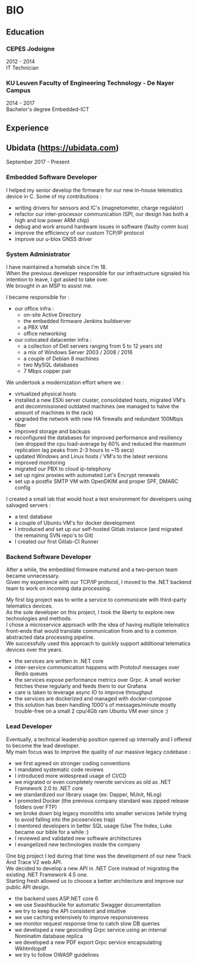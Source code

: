 
# BIO

## Education

### CEPES Jodoigne
2012 - 2014  
IT Technician

### KU Leuven Faculty of Engineering Technology - De Nayer Campus
2014 - 2017  
Bachelor's degree Embedded-ICT

## Experience

## Ubidata (https://ubidata.com)
September 2017 - Present

### Embedded Software Developer

I helped my senior develop the firmware for our new in-house telematics device in C.
Some of my contributions :
- writing drivers for sensors and IC's (magnetometer, charge regulator)
- refactor our inter-processor communication (SPI, our design has both a high and low power ARM chip)
- debug and work around hardware issues in software (faulty comm bus)
- improve the efficiency of our custom TCP/IP protocol
- improve our u-blox GNSS driver

### System Administrator

I have maintained a homelab since I'm 18.  
When the previous developer responsible for our infrastructure signaled his intention to leave, I got asked to take over.  
We brought in an MSP to assist me.

I became responsible for :
- our office infra : 
  - on-site Active Directory
  - the embedded firmware Jenkins buildserver
  - a PBX VM
  - office networking
- our colocated datacenter infra :
  - a collection of Dell servers ranging from 5 to 12 years old
  - a mix of Windows Server 2003 / 2008 / 2016
  - a couple of Debian 8 machines
  - two MySQL databases
  - 7 Mbps copper pair

We undertook a modernization effort where we :
- virtualized physical hosts
- installed a new ESXi server cluster, consolidated hosts, migrated VM's and decommissioned outdated machines (we managed to halve the amount of machines in the rack)
- upgraded the network with new HA firewalls and redundant 100Mbps fiber
- improved storage and backups
- reconfigured the databases for improved performance and resiliency (we dropped the cpu load-average by 60% and reduced the maximum replication lag peaks from 2-3 hours to ~15 secs)
- updated Windows and Linux hosts / VM's to the latest versions
- improved monitoring
- migrated our PBX to cloud ip-telephony
- set up nginx proxies with automated Let's Encrypt renewals
- set up a postfix SMTP VM with OpenDKIM and proper SPF, DMARC config

I created a small lab that would host a test environment for developers using salvaged servers :
- a test database
- a couple of Ubuntu VM's for docker development
- I introduced and set up our self-hosted Gitlab instance (and migrated the remaining SVN repo's to Git)
- I created our first Gitlab-CI Runner

### Backend Software Developer

After a while, the embedded firmware matured and a two-person team became unnecessary.  
Given my experience with our TCP/IP protocol, I moved to the .NET backend team to work on incoming data processing.  

My first big project was to write a service to communicate with third-party telematics devices.  
As the sole developer on this project, I took the liberty to explore new technologies and methods.  
I chose a microservice approach with the idea of having multiple telematics front-ends that would translate communication from and to a common abstracted data processing pipeline.  
We successfully used this approach to quickly support additional telematics devices over the years.

- the services are written in .NET core
- inter-service communication happens with Protobuf messages over Redis queues
- the services expose performance metrics over Grpc. A small worker fetches these regularly and feeds them to our Grafana
- care is taken to leverage async IO to improve throughput
- the services are dockerized and managed with docker-compose 
- this solution has been handling 1000's of messages/minute mostly trouble-free on a small 2 cpu/4Gb ram Ubuntu VM ever since :)

### Lead Developer

Eventually, a technical leadership position opened up internally and I offered to become the lead developer.  
My main focus was to improve the quality of our massive legacy codebase :
- we first agreed on stronger coding conventions
- I mandated systematic code reviews
- I introduced more widespread usage of CI/CD
- we migrated or even completely rewrote services as old as .NET Framework 2.0 to .NET core
- we standardized our library usage (ex: Dapper, NUnit, NLog)
- I promoted Docker (the previous company standard was zipped release folders over FTP)
- we broke down big legacy monoliths into smaller services (while trying to avoid falling into the picoservices trap)
- I mentored developers in better SQL usage (Use The Index, Luke became our bible for a while :)
- I reviewed and validated new software architectures
- I evangelized new technologies inside the company

One big project I led during that time was the development of our new Track And Trace V2 web API.  
We decided to develop a new API in .NET Core instead of migrating the existing .NET Framework 4.5 one.  
Starting fresh allowed us to choose a better architecture and improve our public API design.  

- the backend uses ASP.NET core 6
- we use Swashbuckle for automatic Swagger documentation
- we try to keep the API consistent and intuitive
- we use caching extensively to improve responsiveness
- we monitor request response time to catch slow DB queries
- we developed a new geocoding Grpc service using an internal Nominatim database replica
- we developed a new PDF export Grpc service encapsulating Wkhtmltopdf
- we try to follow OWASP guidelines

